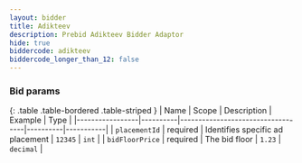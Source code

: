 ```yaml
---
layout: bidder
title: Adikteev
description: Prebid Adikteev Bidder Adaptor
hide: true
biddercode: adikteev
biddercode_longer_than_12: false
---
```


### Bid params

{: .table .table-bordered .table-striped }
| Name            | Scope    | Description                       | Example  | Type      |
|-----------------|----------|-----------------------------------|----------|-----------|
| `placementId`   | required | Identifies specific ad placement  |  `12345` | `int`     |
| `bidFloorPrice` | required | The bid floor                     |  `1.23`  | `decimal` |
